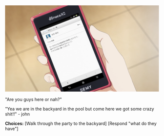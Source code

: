 ![Your-Phone](Pictures/BlurPhoneMsg.png)

"Are you guys here or nah?"

"Yea we are in the backyard in the pool but come here we got some crazy shit!!" - john

**Choices:**
[Walk through the party to the backyard]
[Respond "what do they have"]